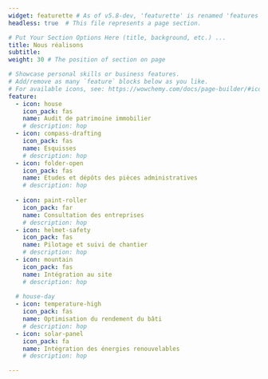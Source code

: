 ```yaml
---
widget: featurette # As of v5.8-dev, 'featurette' is renamed 'features'
headless: true  # This file represents a page section.

# Put Your Section Options Here (title, background, etc.) ...
title: Nous réalisons
subtitle:
weight: 30 # The position of section on page

# Showcase personal skills or business features.
# Add/remove as many `feature` blocks below as you like.
# For available icons, see: https://wowchemy.com/docs/page-builder/#icons compass-drafting
feature:
  - icon: house
    icon_pack: fas
    name: Audit de patrimoine immobilier
    # description: hop
  - icon: compass-drafting
    icon_pack: fas
    name: Esquisses
    # description: hop
  - icon: folder-open
    icon_pack: fas
    name: Etudes et dépôts des pièces administratives
    # description: hop
    
  - icon: paint-roller
    icon_pack: far
    name: Consultation des entreprises
    # description: hop
  - icon: helmet-safety
    icon_pack: fas
    name: Pilotage et suivi de chantier
    # description: hop
  - icon: mountain
    icon_pack: fas
    name: Intégration au site
    # description: hop
   
  # house-day 
  - icon: temperature-high
    icon_pack: fas
    name: Optimisation du rendement du bâti
    # description: hop
  - icon: solar-panel
    icon_pack: fa
    name: Intégration des énergies renouvelables
    # description: hop

---
```

